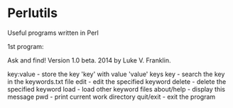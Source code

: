 Perlutils
=========

Useful programs written in Perl

1st program:

  Ask and find! Version 1.0 beta.
  2014 by Luke V. Franklin.
  
  key:value - store the key 'key' with value 'value'
  keys key - search the key in the keywords.txt file
  edit - edit the specified keyword
  delete - delete the specified keyword
  load - load other keyword files
  about/help - display this message
  pwd - print current work directory
  quit/exit - exit the program
